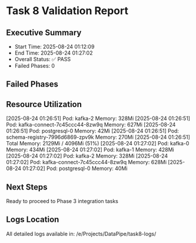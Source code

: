 # Task 8 Validation Report

## Executive Summary
- Start Time: 2025-08-24 01:12:09
- End Time: 2025-08-24 01:27:02
- Overall Status: ✅ PASS
- Failed Phases: 0

## Failed Phases


## Resource Utilization
[2025-08-24 01:26:51] Pod: kafka-2 Memory: 328Mi
[2025-08-24 01:26:51] Pod: kafka-connect-7c45ccc44-8zw9q Memory: 627Mi
[2025-08-24 01:26:51] Pod: postgresql-0 Memory: 42Mi
[2025-08-24 01:26:51] Pod: schema-registry-7996d6869-zpv9k Memory: 270Mi
[2025-08-24 01:26:51] Total Memory: 2129Mi / 4096Mi (51%)
[2025-08-24 01:27:02] Pod: kafka-0 Memory: 434Mi
[2025-08-24 01:27:02] Pod: kafka-1 Memory: 428Mi
[2025-08-24 01:27:02] Pod: kafka-2 Memory: 328Mi
[2025-08-24 01:27:02] Pod: kafka-connect-7c45ccc44-8zw9q Memory: 628Mi
[2025-08-24 01:27:02] Pod: postgresql-0 Memory: 40Mi

## Next Steps
Ready to proceed to Phase 3 integration tasks

## Logs Location
All detailed logs available in: /e/Projects/DataPipe/task8-logs/

